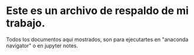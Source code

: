 
# Este es un archivo de respaldo de mi trabajo. 

Todos los documentos aqui mostrados, son para ejecutartes en "anaconda navigator" o en jupyter notes. 